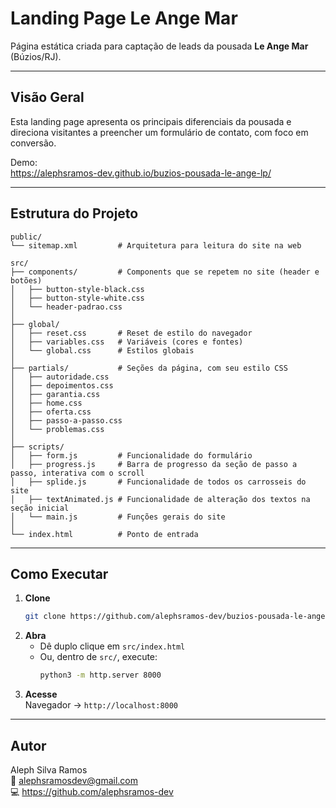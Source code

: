 # Landing Page Le Ange Mar

Página estática criada para captação de leads da pousada **Le Ange Mar** (Búzios/RJ).

---

## Visão Geral

Esta landing page apresenta os principais diferenciais da pousada e direciona visitantes a preencher um formulário de contato, com foco em conversão.

Demo:  
https://alephsramos-dev.github.io/buzios-pousada-le-ange-lp/

---

## Estrutura do Projeto

```
public/
└── sitemap.xml         # Arquitetura para leitura do site na web

src/
├── components/         # Components que se repetem no site (header e botões)
│   ├── button-style-black.css     
│   ├── button-style-white.css   
│   └── header-padrao.css
│
├── global/
│   ├── reset.css       # Reset de estilo do navegador
│   ├── variables.css   # Variáveis (cores e fontes)
│   └── global.css      # Estilos globais
│
├── partials/           # Seções da página, com seu estilo CSS
│   ├── autoridade.css
│   ├── depoimentos.css
│   ├── garantia.css
│   ├── home.css
│   ├── oferta.css
│   ├── passo-a-passo.css
│   └── problemas.css
│
├── scripts/
│   ├── form.js         # Funcionalidade do formulário
│   ├── progress.js     # Barra de progresso da seção de passo a passo, interativa com o scroll
│   ├── splide.js       # Funcionalidade de todos os carrosseis do site
│   ├── textAnimated.js # Funcionalidade de alteração dos textos na seção inicial
│   └── main.js         # Funções gerais do site
│
└── index.html          # Ponto de entrada
```

---

## Como Executar

1. **Clone**  
   ```bash
   git clone https://github.com/alephsramos-dev/buzios-pousada-le-ange-lp.git
   ```
2. **Abra**  
   - Dê duplo clique em `src/index.html`  
   - Ou, dentro de `src/`, execute:
     ```bash
     python3 -m http.server 8000
     ```
3. **Acesse**  
   Navegador → `http://localhost:8000`

---

## Autor

Aleph Silva Ramos  
📧 alephsramosdev@gmail.com  
💻 https://github.com/alephsramos-dev  
